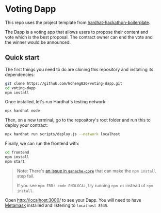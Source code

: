 # Voting Dapp

This repo uses the project template from [hardhat-hackathon-boilerplate](https://github.com/nomiclabs/hardhat-hackathon-boilerplate).

The Dapp is a voting app that allows users to propose their content and vote which is the best proposal. The contract owner can end the vote and the winner would be announced.

## Quick start

The first things you need to do are cloning this repository and installing its
dependencies:

```sh
git clone https://github.com/hcheng826/voting-dapp.git
cd voting-dapp
npm install
```

Once installed, let's run Hardhat's testing network:

```sh
npx hardhat node
```

Then, on a new terminal, go to the repository's root folder and run this to
deploy your contract:

```sh
npx hardhat run scripts/deploy.js --network localhost
```

Finally, we can run the frontend with:

```sh
cd frontend
npm install
npm start
```

> Note: There's [an issue in `ganache-core`](https://github.com/trufflesuite/ganache-core/issues/650) that can make the `npm install` step fail.
>
> If you see `npm ERR! code ENOLOCAL`, try running `npm ci` instead of `npm install`.

Open [http://localhost:3000/](http://localhost:3000/) to see your Dapp. You will
need to have [Metamask](https://metamask.io) installed and listening to
`localhost 8545`.
